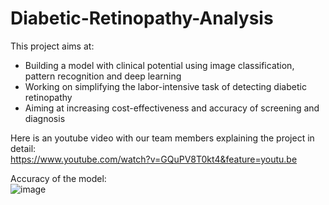 # Diabetic-Retinopathy-Analysis

This project aims at:  
- Building a model with clinical potential using image classification, pattern recognition and deep learning  
- Working on simplifying the labor-intensive task of detecting diabetic retinopathy
- Aiming at increasing cost-effectiveness and accuracy of screening and diagnosis  

Here is an youtube video with our team members explaining the project in detail:  
https://www.youtube.com/watch?v=GQuPV8T0kt4&feature=youtu.be  

Accuracy of the model:  
![image](https://user-images.githubusercontent.com/92663204/206695559-3acc425a-a53d-45f4-9947-543d1b33841e.png)
